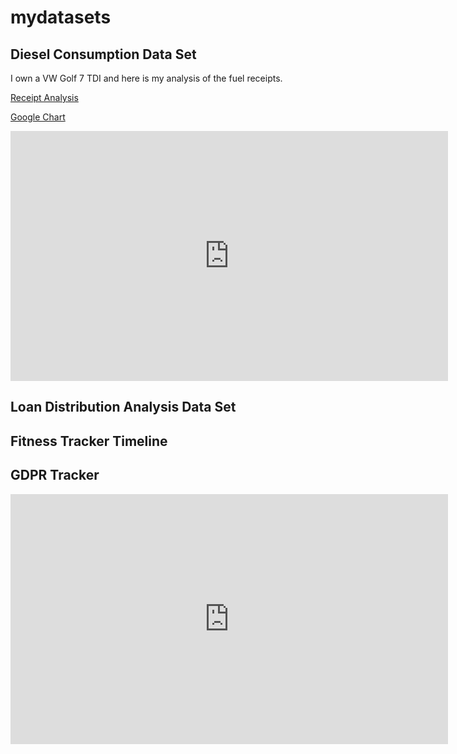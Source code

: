 # mydatasets

## Diesel Consumption Data Set
I own a VW Golf 7 TDI and here is my analysis of the fuel receipts.

 [Receipt Analysis](receipt_analysis.html) 

 [Google Chart](diesel_chart.html)
 
 <iframe width="700" height="400" src="https://docs.google.com/spreadsheets/d/e/2PACX-1vTloyHusdeJ0OhFAcfYD_le5tn1sj2qI_6P4buudqi0E4mQkiyrwV42KYfnVAOZumNiOMmDo6Hk6NWy/pubchart?oid=1978582858&amp;format=interactive" frameborder="0" allowfullscreen></iframe>

## Loan Distribution Analysis Data Set

## Fitness Tracker Timeline

## GDPR Tracker
 <iframe width="700" height="400" frameborder="0" allowfullscreen src="https://docs.google.com/spreadsheets/d/e/2PACX-1vTloyHusdeJ0OhFAcfYD_le5tn1sj2qI_6P4buudqi0E4mQkiyrwV42KYfnVAOZumNiOMmDo6Hk6NWy/pubchart?oid=1978582858&amp;format=interactive"></iframe>

